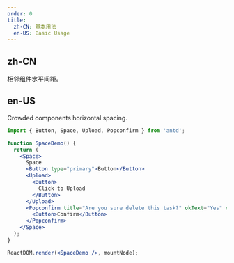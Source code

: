 ```yaml
---
order: 0
title:
  zh-CN: 基本用法
  en-US: Basic Usage
---
```


## zh-CN

相邻组件水平间距。

## en-US

Crowded components horizontal spacing.

```jsx
import { Button, Space, Upload, Popconfirm } from 'antd';

function SpaceDemo() {
  return (
    <Space>
      Space
      <Button type="primary">Button</Button>
      <Upload>
        <Button>
          Click to Upload
        </Button>
      </Upload>
      <Popconfirm title="Are you sure delete this task?" okText="Yes" cancelText="No">
        <Button>Confirm</Button>
      </Popconfirm>
    </Space>
  );
}

ReactDOM.render(<SpaceDemo />, mountNode);
```
